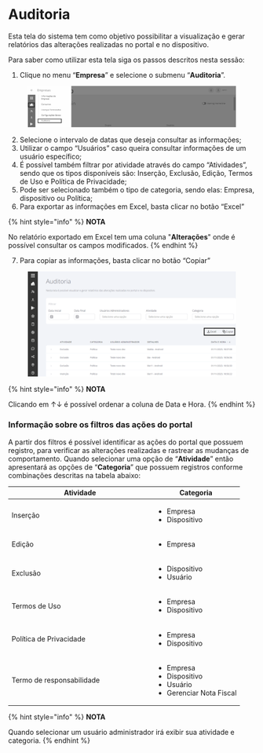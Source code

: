 # Auditoria

Esta tela do sistema tem como objetivo possibilitar a visualização e gerar relatórios das alterações realizadas no portal e no dispositivo.

Para saber como utilizar esta tela siga os passos descritos nesta sessão:

1. Clique no menu “**Empresa**” e selecione o submenu “**Auditoria**”.

<figure><img src="../../.gitbook/assets/image (5).png" alt=""><figcaption></figcaption></figure>

2. Selecione o intervalo de datas que deseja consultar as informações;
3. Utilizar o campo “Usuários” caso queira consultar informações de um usuário específico;
4. É possível também filtrar por atividade através do campo “Atividades”, sendo que os tipos disponíveis são: Inserção, Exclusão, Edição, Termos de Uso e Política de Privacidade;
5. Pode ser selecionado também o tipo de categoria, sendo elas: Empresa, dispositivo ou Política;
6. Para exportar as informações em Excel, basta clicar no botão “Excel”

{% hint style="info" %}
**NOTA**

No relatório exportado em Excel tem uma coluna "**Alterações**" onde é possível consultar os campos modificados.
{% endhint %}

7. Para copiar as informações, basta clicar no botão “Copiar”

<figure><img src="../../.gitbook/assets/image (1) (1).png" alt=""><figcaption></figcaption></figure>

{% hint style="info" %}
**NOTA**

Clicando em ↑↓ é possível ordenar a coluna de Data e Hora.
{% endhint %}

### **Informação sobre os filtros das ações do portal**

A partir dos filtros é possível identificar as ações do portal que possuem registro, para verificar as alterações realizadas e rastrear as mudanças de comportamento. Quando selecionar uma opção de “**Atividade**” então apresentará as opções de “**Categoria**” que possuem registros conforme combinações descritas na tabela abaixo:

<table><thead><tr><th width="278.5">Atividade</th><th>Categoria</th></tr></thead><tbody><tr><td>Inserção</td><td><ul><li>Empresa</li><li>Dispositivo</li></ul></td></tr><tr><td>Edição</td><td><ul><li>Empresa</li></ul></td></tr><tr><td>Exclusão</td><td><ul><li>Dispositivo</li><li>Usuário</li></ul></td></tr><tr><td>Termos de Uso</td><td><ul><li>Empresa</li><li>Dispositivo</li></ul></td></tr><tr><td>Política de Privacidade</td><td><ul><li>Empresa</li><li>Dispositivo</li></ul></td></tr><tr><td>Termo de responsabilidade</td><td><ul><li>Empresa</li><li>Dispositivo</li><li>Usuário</li><li>Gerenciar Nota Fiscal</li></ul></td></tr></tbody></table>

{% hint style="info" %}
**NOTA**

Quando selecionar um usuário administrador irá exibir sua atividade e categoria.
{% endhint %}
